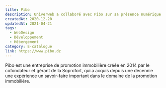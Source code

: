 ```yaml
---
title: Pibo
description: Univerweb a collaboré avec Pibo sur sa présence numérique. Nous avons créé le site web et nous assurons son hébergement.
createdAt: 2020-12-20
updatedAt: 2021-04-21
tags:
  - WebDesign
  - Développement
  - Hébergement
category: E-catalogue
link: https://www.pibo.dz
---
```


Pibo est une entreprise de promotion immobilière créée en 2014 par le cofondateur et gérant de la Soprofort, qui a acquis depuis une décennie une expérience un savoir-faire important dans le domaine de la promotion immobilière.
